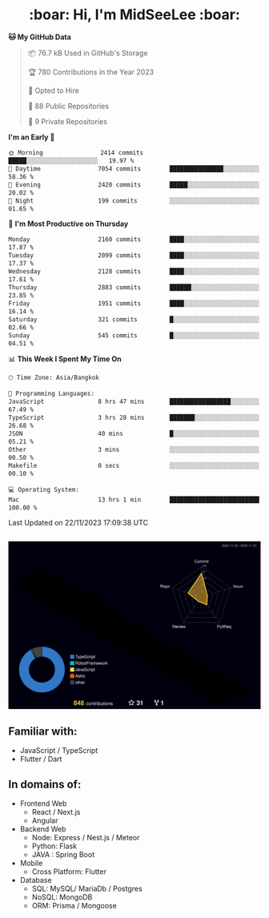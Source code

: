 <h1 align="center"> :boar: Hi, I'm MidSeeLee :boar:</h1>
 
<!--START_SECTION:waka-->
**🐱 My GitHub Data** 

> 📦 76.7 kB Used in GitHub's Storage 
 > 
> 🏆 780 Contributions in the Year 2023
 > 
> 💼 Opted to Hire
 > 
> 📜 88 Public Repositories 
 > 
> 🔑 9 Private Repositories 
 > 
**I'm an Early 🐤** 

```text
🌞 Morning                2414 commits        █████░░░░░░░░░░░░░░░░░░░░   19.97 % 
🌆 Daytime                7054 commits        ███████████████░░░░░░░░░░   58.36 % 
🌃 Evening                2420 commits        █████░░░░░░░░░░░░░░░░░░░░   20.02 % 
🌙 Night                  199 commits         ░░░░░░░░░░░░░░░░░░░░░░░░░   01.65 % 
```
📅 **I'm Most Productive on Thursday** 

```text
Monday                   2160 commits        ████░░░░░░░░░░░░░░░░░░░░░   17.87 % 
Tuesday                  2099 commits        ████░░░░░░░░░░░░░░░░░░░░░   17.37 % 
Wednesday                2128 commits        ████░░░░░░░░░░░░░░░░░░░░░   17.61 % 
Thursday                 2883 commits        ██████░░░░░░░░░░░░░░░░░░░   23.85 % 
Friday                   1951 commits        ████░░░░░░░░░░░░░░░░░░░░░   16.14 % 
Saturday                 321 commits         █░░░░░░░░░░░░░░░░░░░░░░░░   02.66 % 
Sunday                   545 commits         █░░░░░░░░░░░░░░░░░░░░░░░░   04.51 % 
```


📊 **This Week I Spent My Time On** 

```text
🕑︎ Time Zone: Asia/Bangkok

💬 Programming Languages: 
JavaScript               8 hrs 47 mins       █████████████████░░░░░░░░   67.49 % 
TypeScript               3 hrs 28 mins       ███████░░░░░░░░░░░░░░░░░░   26.68 % 
JSON                     40 mins             █░░░░░░░░░░░░░░░░░░░░░░░░   05.21 % 
Other                    3 mins              ░░░░░░░░░░░░░░░░░░░░░░░░░   00.50 % 
Makefile                 0 secs              ░░░░░░░░░░░░░░░░░░░░░░░░░   00.10 % 

💻 Operating System: 
Mac                      13 hrs 1 min        █████████████████████████   100.00 % 
```


 Last Updated on 22/11/2023 17:09:38 UTC
<!--END_SECTION:waka-->

##

![](./profile-3d-contrib/profile-night-rainbow.svg)

## Familiar with:
- JavaScript / TypeScript
- Flutter / Dart

## In domains of:
- Frontend Web
  - React / Next.js
  - Angular
- Backend Web
  - Node: Express / Nest.js / Meteor
  - Python: Flask
  - JAVA : Spring Boot
- Mobile
  - Cross Platform: Flutter
- Database
  - SQL: MySQL/ MariaDb / Postgres
  - NoSQL: MongoDB
  - ORM: Prisma / Mongoose
